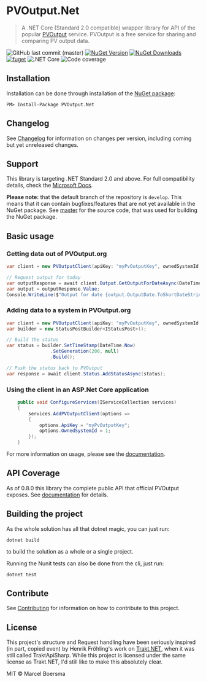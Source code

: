 # PVOutput.Net

> A .NET Core (Standard 2.0 compatible) wrapper library for API of the popular [PVOutput](https://pvoutput.org) service.
> PVOutput is a free service for sharing and comparing PV output data.

![GitHub last commit (master)](https://img.shields.io/github/last-commit/pyrocumulus/PVOutput.Net/master?label=last%20commit%20%28master%29)
[![NuGet Version](https://img.shields.io/nuget/v/PVOutput.Net.svg?logo=nuget)](https://www.nuget.org/packages/PVOutput.Net/)
[![NuGet Downloads](https://img.shields.io/nuget/dt/PVOutput.Net.svg?logo=nuget)](https://www.nuget.org/packages/PVOutput.Net/)
[![fuget](https://www.fuget.org/packages/PVOutput.Net/badge.svg)](https://www.fuget.org/packages/PVOutput.Net)
![.NET Core](https://img.shields.io/github/workflow/status/pyrocumulus/PVOutput.Net/.NET%20Core/develop)
![Code coverage](https://img.shields.io/codecov/c/github/pyrocumulus/PVOutput.Net/develop)

## Installation

Installation can be done through installation of the [NuGet package](https://www.nuget.org/packages/PVOutput.Net/):

```posh
PM> Install-Package PVOutput.Net
```

## Changelog

See [Changelog](CHANGELOG.md) for information on changes per version, including coming but yet unreleased changes.

## Support

This library is targeting .NET Standard 2.0 and above. For full compatibility details, check the [Microsoft Docs](https://docs.microsoft.com/nl-nl/dotnet/standard/net-standard#net-implementation-support).

**Please note:** that the default branch of the repository is `develop`. This means that it can contain bugfixes/features that are not yet available in the NuGet package.
See [master](https://github.com/pyrocumulus/pvoutput.net/tree/master) for the source code, that was used for building the NuGet package.

## Basic usage

### Getting data out of PVOutput.org

```csharp
var client = new PVOutputClient(apiKey: "myPvOutputKey", ownedSystemId: 1);

// Request output for today
var outputResponse = await client.Output.GetOutputForDateAsync(DateTime.Today);
var output = outputResponse.Value;
Console.WriteLine($"Output for date {output.OutputDate.ToShortDateString()}, {output.EnergyGenerated} Wh generated");

```

### Adding data to a system in PVOutput.org

```csharp
var client = new PVOutputClient(apiKey: "myPvOutputKey", ownedSystemId: 1);
var builder = new StatusPostBuilder<IStatusPost>();

// Build the status
var status = builder.SetTimeStamp(DateTime.Now)
                .SetGeneration(200, null)
                .Build();

// Push the status back to PVOutput
var response = await client.Status.AddStatusAsync(status);

```

### Using the client in an ASP.Net Core application

```csharp
    public void ConfigureServices(IServiceCollection services)
    {
        services.AddPVOutputClient(options =>
        {
            options.ApiKey = "myPvOutputKey";
            options.OwnedSystemId = 1;
        });
    }
```

For more information on usage, please see the [documentation](https://pyrocumulus.github.io/pvoutput.net/).

## API Coverage

As of 0.8.0 this library the complete public API that official PVOutput exposes. See [documentation](https://pyrocumulus.github.io/pvoutput.net/) for details.

## Building the project

As the whole solution has all that dotnet magic, you can just run:

```posh
dotnet build
```

to build the solution as a whole or a single project.

Running the Nunit tests can also be done from the cli, just run:

```posh
dotnet test
```

## Contribute

See [Contributing](CONTRIBUTING.md) for information on how to contribute to this project.

## License

This project's structure and Request handling have been seriously inspired (in part, copied even) by Henrik Fröhling's work on [Trakt.NET](https://github.com/henrikfroehling/Trakt.NET), when it was still called TraktApiSharp. While this project is licensed under the same license as Trakt.NET, I'd still like to make this absolutely clear.

MIT © Marcel Boersma
